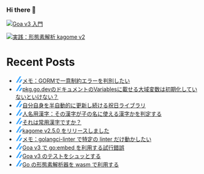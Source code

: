 ### Hi there 👋

[![Goa v3 入門](https://user-images.githubusercontent.com/4232165/99132515-db697b00-2659-11eb-8dae-05b549bcba90.png)](https://zenn.dev/ikawaha/books/goa-design-v3)

[![実践：形態素解析 kagome v2](https://user-images.githubusercontent.com/4232165/102152682-e281e400-3eb8-11eb-91f7-13e08a8977d9.png)](https://zenn.dev/ikawaha/books/kagome-v2-japanese-tokenizer)

# Recent Posts

<!--[START github.com/ikawaha/feedsnippet]--><!--[2021-10-27T00:14:13Z]-->
* ![](./icon/zenn.png)[メモ：GORMで一意制約エラーを判別したい](https://zenn.dev/ikawaha/articles/20211026-be74411bc714f5)
* ![](./icon/zenn.png)[pkg.go.devのドキュメントのVariablesに載せる大域変数は初期化していないといけない？](https://zenn.dev/ikawaha/articles/20210828-f24a0f5a8f0359)
* ![](./icon/zenn.png)[自分自身を半自動的に更新し続ける祝日ライブラリ](https://zenn.dev/ikawaha/articles/20210823-7b6eb27fabc3d8)
* ![](./icon/zenn.png)[人名用漢字：その漢字が子の名に使える漢字かを判定する](https://zenn.dev/ikawaha/articles/20210813-3d1c57fdf9370b)
* ![](./icon/zenn.png)[それは常用漢字ですか？](https://zenn.dev/ikawaha/articles/20210801-e995d788c30ec1)
* ![](./icon/zenn.png)[kagome v2.5.0 をリリースしました](https://zenn.dev/ikawaha/articles/20210608-a3a030de26befd89d0ec)
* ![](./icon/zenn.png)[メモ：golangci-linter で特定の linter だけ動かしたい](https://zenn.dev/ikawaha/articles/20210506-cfb8a0eba2df86f0a5fd)
* ![](./icon/zenn.png)[Goa v3 で go:embed を利用する試行錯誤](https://zenn.dev/ikawaha/articles/20210503-3d72f1747f43efd3bdc9)
* ![](./icon/zenn.png)[Goa v3 のテストをシュッとする](https://zenn.dev/ikawaha/articles/hatena-20191203-154521)
* ![](./icon/zenn.png)[Go の形態素解析器を wasm で利用する](https://zenn.dev/ikawaha/articles/20210331-e661ac866f5ff0fc5eb8)
<!--[END github.com/ikawaha/feedsnippet]-->

